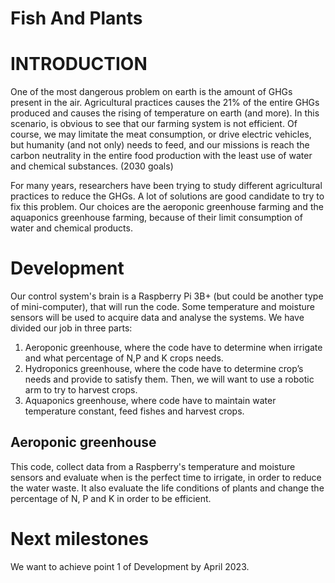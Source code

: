 # Fish And Plants

# INTRODUCTION
One of the most dangerous problem on earth is the amount of GHGs present in the air. 
Agricultural practices causes the 21% of the entire GHGs produced and causes the rising of temperature on earth (and more).
In this scenario, is obvious to see that our farming system is not efficient. 
Of course, we may limitate the meat consumption, or drive electric vehicles, but humanity (and not only) needs to feed, 
and our missions is reach the carbon neutrality in the entire food production with the least use of water and chemical substances. (2030 goals)

For many years, researchers have been trying to study different agricultural practices to reduce the GHGs.
A lot of solutions are good candidate to try to fix this problem. Our choices are the aeroponic greenhouse farming and the aquaponics greenhouse farming, 
because of their limit consumption of water and chemical products.

# Development
Our control system's brain is a Raspberry Pi 3B+ (but could be another type of mini-computer), that will run the code. Some temperature and moisture sensors will be used to acquire data and analyse the systems.
We have divided our job in three parts:
 1. Aeroponic greenhouse, where the code have to determine when irrigate and what percentage of N,P and K crops needs.
 2. Hydroponics greenhouse, where the code have to determine crop’s needs and provide to satisfy them. Then, we will want to use a robotic arm to try to harvest crops.
3. Aquaponics greenhouse, where code have to maintain water temperature constant, feed fishes and harvest crops.

## Aeroponic greenhouse
This code, collect data from a Raspberry's temperature and moisture sensors and evaluate when is the perfect time to irrigate, in order to reduce the water waste. It also evaluate the life conditions of plants and change the percentage of N, P and K in order to be efficient.


# Next milestones
We want to achieve point 1 of Development by April 2023.

